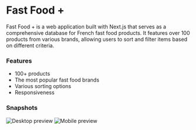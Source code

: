 # Fast Food +

Fast Food + is a web application built with Next.js that serves as a comprehensive database for French fast food products. It features over 100 products from various brands, allowing users to sort and filter items based on different criteria.

### Features

- 100+ products
- The most popular fast food brands
- Various sorting options
- Responsiveness

### Snapshots

![Desktop preview](public/desktop-preview.png)
![Mobile preview](public/mobile-preview.png)

